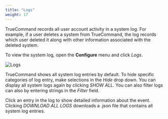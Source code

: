 ```yaml
---
title: "Logs"
weight: 17
---
```


TrueCommand records all user account activity in a system log.
For example, if a user deletes a system from TrueCommand, the log records which user deleted it along with other information associated with the deleted system.

To view the system log, open the **Configure** <i class="fa fa-cog" aria-hidden="true" title="Settings"></i> menu and click *Logs*.

![Logs](/images/TrueCommand/1.3/Logs.png "Logs")

TrueCommand shows all system log entries by default.
To hide specific categories of log entry, make selections in the *Hide* drop down.
You can display all system logs again by clicking *SHOW ALL*.
You can also filter logs can also by entering strings in the *Filter* field.

Click an entry in the log to show detailed information about the event.
Clicking *DOWNLOAD ALL LOGS* downloads a <file>.json</file> file that contains all system log entries.
